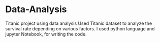 # Data-Analysis
Titanic project using data analysis
Used Titanic dataset to analyze the survival rate depending on various factors. I used python language and jupyter Notebook, for writing the code.

